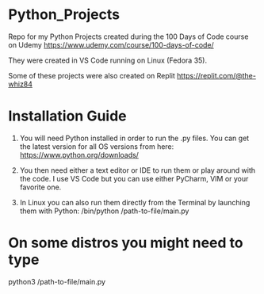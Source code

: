 # Python_Projects
Repo for my Python Projects created during the 100 Days of Code course on Udemy
https://www.udemy.com/course/100-days-of-code/

They were created in VS Code running on Linux (Fedora 35).

Some of these projects were also created on Replit
https://replit.com/@the-whiz84

# Installation Guide

1. You will need Python installed in order to run the .py files. 
You can get the latest version for all OS versions from here:
https://www.python.org/downloads/

2. You then need either a text editor or IDE to run them or play around with the code.
I use VS Code but you can use either PyCharm, VIM or your favorite one.

3. In Linux you can also run them directly from the Terminal by launching them with Python:
/bin/python /path-to-file/main.py
# On some distros you might need to type
python3 /path-to-file/main.py
